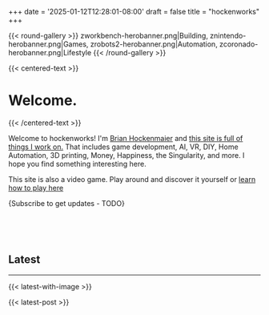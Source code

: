 +++
date = '2025-01-12T12:28:01-08:00'
draft = false
title = "hockenworks"
+++

{{< round-gallery >}}
zworkbench-herobanner.png|Building,
znintendo-herobanner.png|Games,
zrobots2-herobanner.png|Automation,
zcoronado-herobanner.png|Lifestyle
{{< /round-gallery >}}

{{< centered-text >}}

# Welcome.

{{< /centered-text >}}

Welcome to hockenworks! I'm [Brian Hockenmaier](/about-me) and [this site is full of things I work on.](/this-website/#etymology-of-hockenworks) That includes game development, AI, VR, DIY, Home Automation, 3D printing, Money, Happiness, the Singularity, and more. I hope you find something interesting here.

This site is also a video game. Play around and discover it yourself or [learn how to play here](/this-website/#ball-machine---the-game)

{Subscribe to get updates - TODO}

&nbsp;

&nbsp;

## Latest

---

{{< latest-with-image >}}

{{< latest-post >}}
